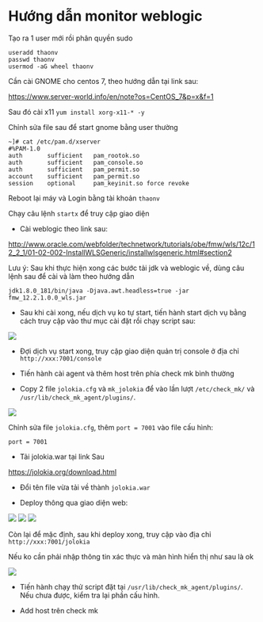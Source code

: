 # Hướng dẫn monitor weblogic


Tạo ra 1 user mới rồi phân quyền sudo

```
useradd thaonv
passwd thaonv
usermod -aG wheel thaonv
```

Cần cài GNOME cho centos 7, theo hướng dẫn tại link sau:

https://www.server-world.info/en/note?os=CentOS_7&p=x&f=1

Sau đó cài x11 `yum install xorg-x11-* -y`

Chỉnh sửa file sau để start gnome bằng user thường

```
~]# cat /etc/pam.d/xserver  
#%PAM-1.0  
auth       sufficient   pam_rootok.so  
auth       sufficient   pam_console.so  
auth       sufficient   pam_permit.so  
account    sufficient   pam_permit.so  
session    optional     pam_keyinit.so force revoke
```

Reboot lại máy và Login bằng tài khoản `thaonv`

Chạy câu lệnh `startx` để truy cập giao diện

- Cài weblogic theo link sau:

http://www.oracle.com/webfolder/technetwork/tutorials/obe/fmw/wls/12c/12_2_1/01-02-002-InstallWLSGeneric/installwlsgeneric.html#section2

Lưu ý: Sau khi thực hiện xong các bước tải jdk và weblogic về, dùng câu lệnh sau để cài và làm theo hướng dẫn

`jdk1.8.0_181/bin/java -Djava.awt.headless=true -jar fmw_12.2.1.0.0_wls.jar`

- Sau khi cài xong, nếu dịch vụ ko tự start, tiến hành start dịch vụ bằng cách truy cập vào thư mục cài đặt rồi chạy script sau:

<img src="https://i.imgur.com/6cKUHQg.png">

- Đợi dịch vụ start xong, truy cập giao diện quản trị console ở địa chỉ `http://xxx:7001/console`

- Tiến hành cài agent và thêm host trên phía check mk bình thường

- Copy 2 file `jolokia.cfg` và `mk_jolokia` để vào lần lượt `/etc/check_mk/` và `/usr/lib/check_mk_agent/plugins/`.

<img src="https://i.imgur.com/jPgrZph.png">

Chỉnh sửa file `jolokia.cfg`, thêm `port = 7001` vào file cấu hình:

```
port = 7001
```

- Tải jolokia.war tại link Sau

https://jolokia.org/download.html

- Đổi tên file vừa tải về thành `jolokia.war`

- Deploy thông qua giao diện web:

<img src="https://i.imgur.com/Vjeh5qR.png">

<img src="https://i.imgur.com/DzKdJPl.png">

<img src="https://i.imgur.com/ANByyOu.png">

Còn lại để mặc định, sau khi deploy xong, truy cập vào địa chỉ `http://xxx:7001/jolokia`

Nếu ko cần phải nhập thông tin xác thực và màn hình hiển thị như sau là ok

<img src="https://i.imgur.com/pnnmUhe.png">

- Tiến hành chạy thử script đặt tại `/usr/lib/check_mk_agent/plugins/`. Nếu chưa được, kiểm tra lại phần cấu hình.

- Add host trên check mk
